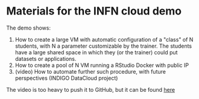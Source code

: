 # Materials for the INFN cloud demo

The demo shows:

1. How to create a large VM with automatic configuration of a "class" of N students, with N a parameter customizable by the trainer. The students have a large shared space in which they (or the trainer) could put datasets or applications.
1. How to create a pool of N VM running a RStudio Docker with public IP
1. (video) How to automate further such procedure, with future perspectives (INDIGO DataCloud project)

The video is too heavy to push it to GitHub, but it can be found [here](http://www.ba.infn.it/~nicotri/Elixir_Workshop/demo_mesos_bioworkshop.mp4)
